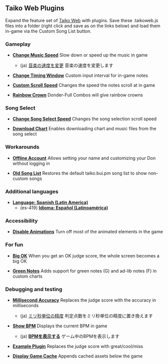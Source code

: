 ## Taiko Web Plugins
Expand the feature set of [Taiko Web](https://github.com/bui/taiko-web) with plugins. Save these .taikoweb.js files into a folder (right click and save as on the links below) and load them in-game via the Custom Song List button.

### Gameplay
- [**Change Music Speed**](https://github.com/KatieFrogs/taiko-web-plugins/raw/main/change-music-speed.taikoweb.js)
  Slow down or speed up the music in game
  - (ja) [音楽の速度を変更](https://github.com/KatieFrogs/taiko-web-plugins/raw/main/change-music-speed.taikoweb.js)
    音楽の速度を変更します

- [**Change Timing Window**](https://github.com/KatieFrogs/taiko-web-plugins/raw/main/change-timing-window.taikoweb.js)
  Custom input interval for in-game notes

- [**Custom Scroll Speed**](https://github.com/KatieFrogs/taiko-web-plugins/raw/main/custom-scroll-speed.taikoweb.js)
  Changes the speed the notes scroll at in game

- [**Rainbow Crown**](https://github.com/KatieFrogs/taiko-web-plugins/raw/main/rainbow-crown.taikoweb.js)
  Donder-Full Combos will give rainbow crowns

### Song Select
- [**Change Song Select Speed**](https://github.com/KatieFrogs/taiko-web-plugins/raw/main/change-song-select-speed.taikoweb.js)
  Changes the song selection scroll speed

- [**Download Chart**](https://github.com/KatieFrogs/taiko-web-plugins/raw/main/download-chart.taikoweb.js)
  Enables downloading chart and music files from the song select

### Workarounds
- [**Offline Account**](https://github.com/KatieFrogs/taiko-web-plugins/raw/main/offline-account.taikoweb.js)
  Allows setting your name and customizing your Don without logging in

- [**Old Song List**](https://github.com/KatieFrogs/taiko-web-plugins/raw/main/old-song-list.taikoweb.js)
  Restores the default taiko.bui.pm song list to show non-custom songs

### Additional languages
- [**Language: Spanish (Latin America)**](https://github.com/KatieFrogs/taiko-web-plugins/raw/main/language-es-419.taikoweb.js)
  - (es-419) [**Idioma: Español (Latinoamérica)**](https://github.com/KatieFrogs/taiko-web-plugins/raw/main/language-es-419.taikoweb.js)

### Accessibility
- [**Disable Animations**](https://github.com/KatieFrogs/taiko-web-plugins/raw/main/disable-animations.taikoweb.js)
  Turn off most of the animated elements in the game

### For fun
- [**Big OK**](https://github.com/KatieFrogs/taiko-web-plugins/raw/main/big-ok.taikoweb.js)
  When you get an OK judge score, the whole screen becomes a big OK

- [**Green Notes**](https://github.com/KatieFrogs/taiko-web-plugins/raw/main/green-notes.taikoweb.js)
  Adds support for green notes (G) and ad-lib notes (F) in custom charts

### Debugging and testing
- [**Millisecond Accuracy**](https://github.com/KatieFrogs/taiko-web-plugins/raw/main/millisecond-accuracy.taikoweb.js)
  Replaces the judge score with the accuracy in milliseconds
  - (ja) [ミリ秒単位の精度](https://github.com/KatieFrogs/taiko-web-plugins/raw/main/millisecond-accuracy.taikoweb.js)
    判定点数をミリ秒単位の精度に置き換えます

- [**Show BPM**](https://github.com/KatieFrogs/taiko-web-plugins/raw/main/show-bpm.taikoweb.js)
  Displays the current BPM in game
  - (ja) [**BPMを表示する**](https://github.com/KatieFrogs/taiko-web-plugins/raw/main/show-bpm.taikoweb.js)
    ゲーム中のBPMを表示します

- [**Example Plugin**](https://github.com/KatieFrogs/taiko-web-plugins/raw/main/example-plugin.taikoweb.js)
  Replaces the judge score with great/cool/miss

- [**Display Game Cache**](https://github.com/KatieFrogs/taiko-web-plugins/raw/main/display-game-cache.taikoweb.js)
  Appends cached assets below the game
